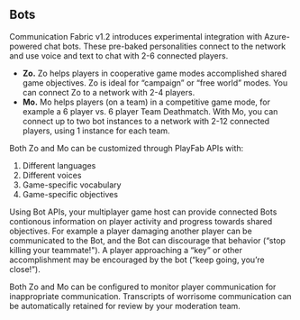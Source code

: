 ## Bots
Communication Fabric v1.2 introduces experimental integration with Azure-powered chat bots. These pre-baked personalities connect to the network and use voice and text to chat with 2-6 connected players. 

- **Zo.** Zo helps players in cooperative game modes accomplished shared game objectives. Zo is ideal for “campaign” or “free world” modes. You can connect Zo to a network with 2-4 players.
- **Mo.** Mo helps players (on a team) in a competitive game mode, for example a 6 player vs. 6 player Team Deathmatch. With Mo, you can connect up to two bot instances to a network with 2-12 connected players, using 1 instance for each team.

Both Zo and Mo can be customized through PlayFab APIs with:
1.	Different languages
2.	Different voices 
3.	Game-specific vocabulary
4.	Game-specific objectives

Using Bot APIs, your multiplayer game host can provide connected Bots contionous information on player activity and progress towards shared objectives. For example a player damaging another player can be communicated to the Bot, and the Bot can discourage that behavior (“stop killing your teammate!"). A player approaching a “key” or other accomplishment may be encouraged by the bot (“keep going, you’re close!”).

Both Zo and Mo can be configured to monitor player communication for inappropriate communication. Transcripts of worrisome communication can be automatically retained for review by your moderation team. 
